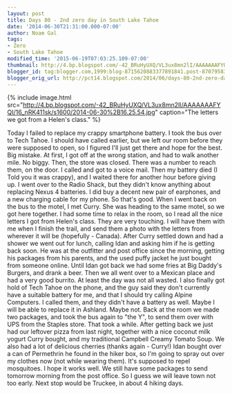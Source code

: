 ```yaml
---
layout: post
title: Days 80 - 2nd zero day in South Lake Tahoe
date: '2014-06-30T21:31:00.000-07:00'
author: Noam Gal
tags:
- Zero
- South Lake Tahoe
modified_time: '2015-06-19T07:03:25.109-07:00'
thumbnail: http://4.bp.blogspot.com/-42_BRuHyUXQ/VL3ux8mn2lI/AAAAAAAFYQI/16_nRK411sk/s72-c/2014-06-30%2B16.25.54.jpg
blogger_id: tag:blogger.com,1999:blog-8715620883377891841.post-8707958323505077847
blogger_orig_url: http://pct14.blogspot.com/2014/06/days-80-2nd-zero-day-in-south-lake-tahoe.html
---
```



 
{% include image.html src="http://4.bp.blogspot.com/-42_BRuHyUXQ/VL3ux8mn2lI/AAAAAAAFYQI/16_nRK411sk/s1600/2014-06-30%2B16.25.54.jpg" caption="The letters we got from a Helen's class." %}

 Today I failed to replace my crappy smartphone battery.
I took the bus over to Tech Tahoe. I should have called
 earlier, but we left our room before they were supposed to open, so I figured I'll just get there and hope for the
 best. Big mistake. At first, I got off at the wrong station, and had to walk another mile. No biggy. Then, the store
 was closed. There was a number to reach them, on the door. I called and got to a voice mail. Then my battery died (I
 Told you it was crappy), and I waited there for another hour before giving up.
I went over to the Radio Shack,
 but they didn't know anything about replacing Nexus 4 batteries. I did buy a decent new pair of earphones, and a new
 charging cable for my phone. So that's good.
When I went back on the bus to the motel, I met Curry. She was
 heading to the same motel, so we got here together. I had some time to relax in the room, so I read all the nice
 letters I got from Helen's class. They are very touching. I will have them with me when I finish the trail, and send
 them a photo with the letters from wherever it will be (hopefully - Canada).
After Curry settled down and had a
 shower we went out for lunch, calling Idan and asking him if he is getting back soon. He was at the outfitter and
 post office since the morning, getting his packages from his parents, and the used puffy jacket he just bought from
 someone online.
Until Idan got back we had some fries at Big Daddy's Burgers, and drank a beer. Then we all went
 over to a Mexican place and had a very good burrito. At least the day was not all wasted.
I also finally got
 hold of Tech Tahoe on the phone, and the guy said they don't currently have a suitable battery for me, and that I
 should try calling Alpine Computers. I called them, and they didn't have a battery as well. Maybe I will be able to
 replace it in Ashland. Maybe not.
Back at the room we made two packages, and took the bus again to "the Y", to
 send them over with UPS from the Staples store. That took a while.
After getting back we just had our leftover
 pizza from last night, together with a nice coconut milk yogurt Curry bought, and my traditional Campbell Creamy
 Tomato Soup. We also had a lot of delicious cherries (thanks again - Curry!)
Idan bought over a can of
 Permethrin he found in the hiker box, so I'm going to spray out over my clothes now (not while wearing them). It's
 supposed to repel mosquitoes. I hope it works well.
We still have some packages to send tomorrow morning from
 the post office. So I guess we will leave town not too early. Next stop would be Truckee, in about 4 hiking days.
